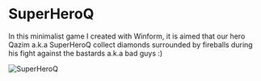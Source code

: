 # SuperHeroQ
In this minimalist game I created with Winform, it is aimed that our hero Qazim a.k.a SuperHeroQ collect diamonds surrounded by fireballs during his fight against the bastards a.k.a bad guys :)

![SuperHeroQ](https://user-images.githubusercontent.com/102914036/161437495-ed1f46c7-b6a1-4820-b689-e0b2363d5ed0.JPG)
